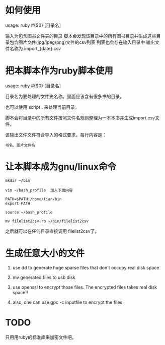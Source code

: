 # 如何使用

usage: ruby #{$0} [目录名]

输入为包含图书文件夹的目录
脚本会发现该目录中的所有图书目录并生成这些目录包含图片文件(jpg/jpeg/png)文件的csv列表
列表也会存在输入目录中
输出文件名称为 import_{date}.csv


# 把本脚本作为ruby脚本使用

usage: ruby #{$0} [目录名]

目录名为要处理的文件夹名称。里面应该含有很多书的目录。

也可以使用  script . 来处理当前目录。

脚本会将目录中的所有文件按照文件名规则整理为一本本书并生成import.csv文件。

该输出文件文件符合导入的格式要求，每行内容是：

    书名，图片文件名

# 让本脚本成为gnu/linux命令

    mkdir ~/bin

    vim ~/bash_profile  加入下面内容

    PATH=$PATH:/home/tian/bin
    export PATH

    source ~/bash_profile 

    mv filelist2csv.rb ~/bin/filelist2csv

之后就可以在任何目录直接调用 filelist2csv了。

# 生成任意大小的文件


1. use dd to generate huge sparse files that don't occupy real disk space

2. mv generated files to usb disk

3. use openssl to encrypt those files.  The encrypted files takes real disk space!!

4. also, one can use gpc -c inputfile to encrypt the files

# TODO
只用用ruby的标准库来加密文件吧。
